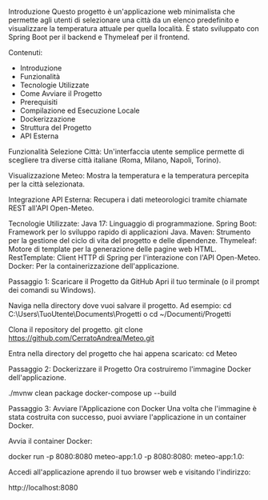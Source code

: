 Introduzione
Questo progetto è un'applicazione web minimalista che permette agli utenti di selezionare una città da un elenco predefinito e visualizzare la temperatura attuale per quella località. È stato sviluppato con Spring Boot per il backend e Thymeleaf per il frontend.

Contenuti:
- Introduzione
- Funzionalità
- Tecnologie Utilizzate
- Come Avviare il Progetto
- Prerequisiti
- Compilazione ed Esecuzione Locale
- Dockerizzazione
- Struttura del Progetto
- API Esterna

Funzionalità
Selezione Città: Un'interfaccia utente semplice permette di scegliere tra diverse città italiane (Roma, Milano, Napoli, Torino).

Visualizzazione Meteo: Mostra la temperatura e la temperatura percepita per la città selezionata.

Integrazione API Esterna: Recupera i dati meteorologici tramite chiamate REST all'API Open-Meteo.

Tecnologie Utilizzate:
Java 17: Linguaggio di programmazione.
Spring Boot: Framework per lo sviluppo rapido di applicazioni Java.
Maven: Strumento per la gestione del ciclo di vita del progetto e delle dipendenze.
Thymeleaf: Motore di template per la generazione delle pagine web HTML.
RestTemplate: Client HTTP di Spring per l'interazione con l'API Open-Meteo.
Docker: Per la containerizzazione dell'applicazione.

Passaggio 1: Scaricare il Progetto da GitHub
Apri il tuo terminale (o il prompt dei comandi su Windows).

Naviga nella directory dove vuoi salvare il progetto. Ad esempio:
cd C:\Users\TuoUtente\Documents\Progetti
o
cd ~/Documenti/Progetti

Clona il repository del progetto.
git clone https://github.com/CerratoAndrea/Meteo.git

Entra nella directory del progetto che hai appena scaricato:
cd Meteo  

Passaggio 2: Dockerizzare il Progetto
Ora costruiremo l'immagine Docker dell'applicazione. 

./mvnw clean package
docker-compose up --build

Passaggio 3: Avviare l'Applicazione con Docker
Una volta che l'immagine è stata costruita con successo, puoi avviare l'applicazione in un container Docker.

Avvia il container Docker:

docker run -p 8080:8080 meteo-app:1.0
-p 8080:8080: meteo-app:1.0:

Accedi all'applicazione aprendo il tuo browser web e visitando l'indirizzo:

http://localhost:8080
